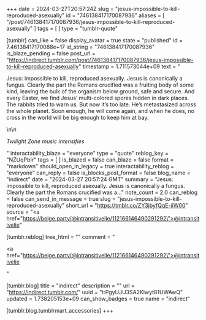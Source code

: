 +++
date = 2024-03-27T20:57:24Z
slug = "jesus-impossible-to-kill-reproduced-asexually"
id = "746138417170087936"
aliases = [ "/post/746138417170087936/jesus-impossible-to-kill-reproduced-asexually" ]
tags = [ ]
type = "tumblr-quote"

[tumblr]
can_like = false
display_avatar = true
state = "published"
id = 7.46138417170088e+17
id_string = "746138417170087936"
is_blaze_pending = false
post_url = "https://indirect.tumblr.com/post/746138417170087936/jesus-impossible-to-kill-reproduced-asexually"
timestamp = 1.711573044e+09
text = "<p>Jesus: impossible to kill, reproduced asexually. Jesus is canonically a fungus. Clearly the part the Romans crucified was a fruiting body of some kind, leaving the bulk of the organism below ground, safe and secure. And every Easter, we find Jesus&rsquo; multi-colored spores hidden in dark places. The rabbits tried to warn us. But now it&rsquo;s too late. He&rsquo;s metastasized across the whole planet. Soon enough, he will come again, and when he does, no cross in the world will be big enough to keep him at bay.</p>\n\n<p>*Twilight Zone music intensifies*</p>"
interactability_blaze = "everyone"
type = "quote"
reblog_key = "NZUqPbIr"
tags = [ ]
is_blazed = false
can_blaze = false
format = "markdown"
should_open_in_legacy = true
interactability_reblog = "everyone"
can_reply = false
is_blocks_post_format = false
blog_name = "indirect"
date = "2024-03-27 20:57:24 GMT"
summary = "Jesus: impossible to kill, reproduced asexually. Jesus is canonically a fungus. Clearly the part the Romans crucified was a..."
note_count = 2.0
can_reblog = false
can_send_in_message = true
slug = "jesus-impossible-to-kill-reproduced-asexually"
short_url = "https://tmblr.co/ZY3jbyfQqE-iiW00"
source = "<a href=\"https://beige.party/@intransitivelie/112166146490291292\">@intransitivelie</a>"

[tumblr.reblog]
tree_html = ""
comment = "<p><a href=\"https://beige.party/@intransitivelie/112166146490291292\">@intransitivelie</a></p>"

[tumblr.blog]
title = "indirect"
description = ""
url = "https://indirect.tumblr.com/"
uuid = "t:PgyUJU3SA2Klwyt81UWAwQ"
updated = 1.738205153e+09
can_show_badges = true
name = "indirect"

[tumblr.blog.tumblrmart_accessories]
+++
